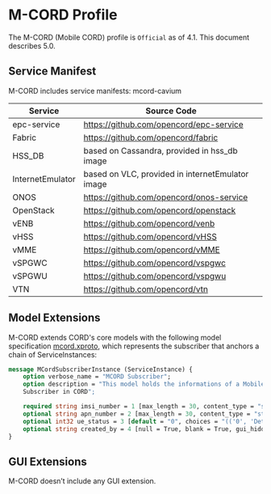 # M-CORD Profile

The M-CORD (Mobile CORD) profile is `Official` as of 4.1. This document
describes 5.0.

## Service Manifest

M-CORD includes service manifests: mcord-cavium

| Service      | Source Code         |
|--------------|---------------|
| epc-service  | https://github.com/opencord/epc-service |
| Fabric       | https://github.com/opencord/fabric |
| HSS_DB       | based on Cassandra, provided in hss_db image |
| InternetEmulator | based on VLC, provided in internetEmulator image |
| ONOS         | https://github.com/opencord/onos-service |
| OpenStack    | https://github.com/opencord/openstack |
| vENB         | https://github.com/opencord/venb |
| vHSS         | https://github.com/opencord/vHSS |
| vMME         | https://github.com/opencord/vMME |
| vSPGWC       | https://github.com/opencord/vspgwc |
| vSPGWU       | https://github.com/opencord/vspgwu |
| VTN          | https://github.com/opencord/vtn |

## Model Extensions

M-CORD extends CORD's core models with the following model specification
[mcord.xproto](https://github.com/opencord/mcord/blob/cord-5.0/xos/models/mcord.xproto),
which represents the subscriber that anchors a chain of ServiceInstances:

```proto
message MCordSubscriberInstance (ServiceInstance) {
    option verbose_name = "MCORD Subscriber";
    option description = "This model holds the informations of a Mobile
    Subscriber in CORD";

    required string imsi_number = 1 [max_length = 30, content_type = "stripped", blank = False, null = False, db_index = False];
    optional string apn_number = 2 [max_length = 30, content_type = "stripped", blank = True, null = True, db_index = False];
    optional int32 ue_status = 3 [default = "0", choices = "(('0', 'Detached'), ('1', 'Attached'))", blank = True, null = True, db_index = False];
    optional string created_by = 4 [null = True, blank = True, gui_hidden = True];
}
```

## GUI Extensions

M-CORD doesn’t include any GUI extension.
